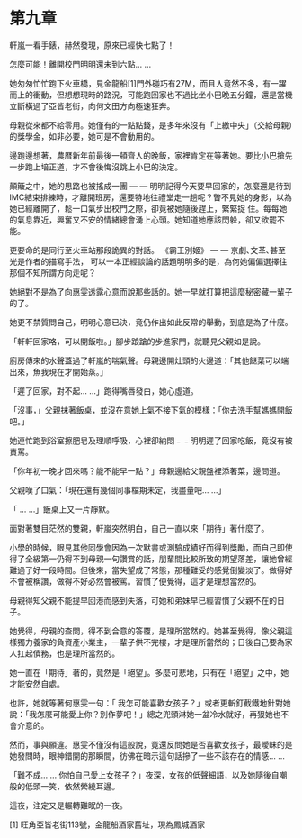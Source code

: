 # 第九章

軒嵐一看手錶，赫然發現，原來已經快七點了！

怎麼可能！離開校門明明還未到六點… …

她匆匆忙忙跑下火車橋，見金龍船\[1\]門外碰巧有27M，而且人竟然不多，有一躍而上的衝動，但想想現時的路況，可能跑回家也不過比坐小巴晚五分鐘，還是當機立斷橫過了亞皆老街，向何文田方向極速狂奔。

母親從來都不給零用。她僅有的一點點錢，是多年來沒有「上繳中央」（交給母親）的獎學金，如非必要，她可是不會動用的。

邊跑邊想著，農暦新年前最後一頓齊人的晚飯，家裡肯定在等著她。要比小巴搶先一步跑上培正道，才不會後悔沒跳上小巴的決定。

顛簸之中，她的思路也被搖成一團 — — 明明記得今天要早回家的，怎麼還是待到IMC結束排練時，才離開班房，還要特地往禮堂走一趟呢？瞥不見她的身影，以為她已經離開了，鬆一口氣步出校門之際，卻竟被她隨後趕上，緊緊捉 住。每每她的氣息靠近，興奮又不安的情緒總會湧上心頭。她知道她應該閃躲，卻又欲罷不能。

更要命的是同行至火車站那段詭異的對話。 《霸王別姬》 — — 京劇､文革､甚至光是作者的描寫手法， 可以一本正經談論的話題明明多的是，為何她偏偏選擇往那個不知所謂方向走呢？

她絕對不是為了向惠雯透露心意而說那些話的。她一早就打算把這麼秘密藏一輩子的了。

她更不禁質問自己，明明心意已決，竟仍作出如此反常的舉動，到底是為了什麼。

「軒軒回家咯，可以開飯啦。」腳步踉蹌的步進家門，就聽見父親如是說。

廚房傳來的水聲蓋過了軒嵐的喘氣聲。母親邊開灶頭的火邊道：「其他餸菜可以端出來，魚我現在才開始蒸。」

「遲了回家，對不起… …」跑得嘴唇發白，她心虛道。

「沒事，」父親抹著飯桌，並沒在意她上氣不接下氣的模樣：「你去洗手幫媽媽開飯吧。」

她連忙跑到浴室擦肥皂及理順呼吸，心裡卻納悶﹣﹣明明遲了回家吃飯，竟沒有被責罵。

「你年初一晚才回來嗎？能不能早一點？」母親邊給父親盤裡添著菜，邊問道。

父親嘆了口氣：「現在還有幾個同事檔期未定，我盡量吧… …」

「 … …」飯桌上又一片靜默。

面對著雙目茫然的雙親，軒嵐突然明白，自己一直以來「期待」著什麼了。

小學的時候，眼見其他同學會因為一次默書或測驗成績好而得到獎勵，而自己即使得了全級第一仍得不到母親一句讚賞的話，朋輩間比較所致的期望落差，讓她曾經難過了好一段時間。但後來，當失望成了常態，那種難受的感覺倒變淡了。做得好不會被稱讚，做得不好必然會被罵。習慣了便覺得，這才是理想當然的。

母親得知父親不能提早回港而感到失落，可她和弟妹早已經習慣了父親不在的日子。

她覺得，母親的查問，得不到合意的答覆，是理所當然的。她甚至覺得，像父親這樣獨力養家的負資產小業主，一輩子供不完樓，才是理所當然的；日後自己要為家人扛起債務，也是理所當然的。

她一直在「期待」著的，竟然是「絕望」。多麼可悲地，只有在「絕望」之中，她才能安然自處。

也許，她就等著何惠雯一句：「 我怎可能喜歡女孩子？」或者更斬釘截鐵地針對她說：「我怎麼可能愛上你？別作夢吧！」總之兜頭淋她一盆冷水就好，再狠她也不會介意的。

然而，事與願違。惠雯不僅沒有這般說，竟還反問她是否喜歡女孩子，最瞹眛的是她發問時，眼神錯開的那瞬間，彷佛在暗示這句話摻了一些不該存在的情感… …

「難不成… … 你怕自己愛上女孩子？」夜深，女孩的低聲細語，以及她隨後自嘲般的低頭一笑，依然縈繞耳邊。

這夜，注定又是輾轉難眠的一夜。

\[1\] 旺角亞皆老街113號，金龍船酒家舊址，現為鳳城酒家

